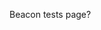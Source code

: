 <script type="text/javascript">!function(e,t,n){function a(){var e=t.getElementsByTagName("script")[0],n=t.createElement("script");n.type="text/javascript",n.async=!0,n.src="https://beacon-v2.helpscout.net",e.parentNode.insertBefore(n,e)}if(e.Beacon=n=function(t,n,a){e.Beacon.readyQueue.push({method:t,options:n,data:a})},n.readyQueue=[],"complete"===t.readyState)return a();e.attachEvent?e.attachEvent("onload",a):e.addEventListener("load",a,!1)}(window,document,window.Beacon||function(){});</script>
<script type="text/javascript">window.Beacon('init', '38f4b4ff-9b87-4e70-93ee-f26b50999142')
Beacon('identify', {
  name: 'Site Visitor',
  email: 'sitevisitor_heyhelpscout@test.com',
  company: "12345"
})
</script>
Beacon tests page?
